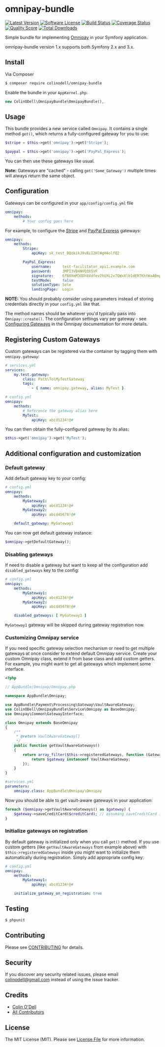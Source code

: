 # omnipay-bundle

[![Latest Version](https://img.shields.io/github/release/colinodell/omnipay-bundle.svg?style=flat-square)](https://github.com/colinodell/omnipay-bundle/releases)
[![Software License](https://img.shields.io/badge/license-MIT-brightgreen.svg?style=flat-square)](LICENSE.md)
[![Build Status](https://img.shields.io/travis/colinodell/omnipay-bundle/master.svg?style=flat-square)](https://travis-ci.org/colinodell/omnipay-bundle)
[![Coverage Status](https://img.shields.io/scrutinizer/coverage/g/colinodell/omnipay-bundle.svg?style=flat-square)](https://scrutinizer-ci.com/g/colinodell/omnipay-bundle/code-structure)
[![Quality Score](https://img.shields.io/scrutinizer/g/colinodell/omnipay-bundle.svg?style=flat-square)](https://scrutinizer-ci.com/g/colinodell/omnipay-bundle)
[![Total Downloads](https://img.shields.io/packagist/dt/colinodell/omnipay-bundle.svg?style=flat-square)](https://packagist.org/packages/colinodell/omnipay-bundle)

Simple bundle for implementing [Omnipay](http://omnipay.thephpleague.com/) in your Symfony application.

omnipay-bundle version 1.x supports both Symfony 2.x and 3.x.

## Install

Via Composer

``` bash
$ composer require colinodell/omnipay-bundle
```

Enable the bundle in your `AppKernel.php`:

```php
new ColinODell\OmnipayBundle\OmnipayBundle(),
```

## Usage

This bundle provides a new service called `Omnipay`.  It contains a single method `get()`, which returns a fully-configured gateway for you to use:

``` php
$stripe = $this->get('omnipay')->get('Stripe');

$paypal = $this->get('omnipay')->get('PayPal_Express');
```

You can then use these gateways like usual.

**Note:** Gateways are "cached" - calling `get('Some_Gateway')` multiple times will always return the same object.

## Configuration

Gateways can be configured in your `app/config/config.yml` file

``` yml
omnipay:
    methods:
        # Your config goes here
```

For example, to configure the [Stripe](https://github.com/thephpleague/omnipay-stripe) and [PayPal Express](https://github.com/thephpleague/omnipay-paypal) gateways:

``` yml
omnipay:
    methods:
        Stripe:
            apiKey: sk_test_BQokikJOvBiI2HlWgH4olfQ2

        PayPal_Express:
            username:     test-facilitator_api1.example.com
            password:     3MPI3VB4NVQ3XSVF
            signature:    6fB0XmM3ODhbVdfev2hUXL2x7QWxXlb1dERTKhtWaABmpiCK1wtfcWd.
            testMode:     false
            solutionType: Sole
            landingPage:  Login
```

**NOTE:** You should probably consider using parameters instead of storing credentials directly in your `config.yml` like that.

The method names should be whatever you'd typically pass into `Omnipay::create()`.  The configuration settings vary per gateway - see
[Configuring Gateways](http://omnipay.thephpleague.com/gateways/configuring/) in the Omnipay documentation for more details.

## Registering Custom Gateways

Custom gateways can be registered via the container by tagging them with `omnipay.gateway`:

```yml
# services.yml
services:
    my.test.gateway:
        class: Path\To\MyTestGateway
        tags:
            - { name: omnipay.gateway, alias: MyTest }

# config.yml
omnipay:
    methods:
        # Reference the gateway alias here
        MyTest:
            apiKey: abcd1234!@#
```

You can then obtain the fully-configured gateway by its alias:

```php
$this->get('omnipay')->get('MyTest');
```

## Additional configuration and customization

### Default gateway

Add default gateway key to your config:
```yml
# config.yml
omnipay:
    methods:
        MyGateway1:
            apiKey: abcd1234!@#
        MyGateway2:
            apiKey: abcd45678!@#

    default_gateway: MyGateway1
```

You can now get default gateway instance:
```php
$omnipay->getDefaultGateway();
```

### Disabling gateways

If need to disable a gateway but want to keep all the configuration add `disabled_gateways` key to the config:
```yml
# config.yml
omnipay:
    methods:
        MyGateway1:
            apiKey: abcd1234!@#
        MyGateway2:
            apiKey: abcd45678!@#

    disabled_gateways: [ MyGateway1 ]
```

`MyGateway1` gateway will be skipped during gateway registration now.

### Customizing Omnipay service

If you need specific gateway selection mechanism or need to get multiple gateways at once consider to extend
default Omnipay service. Create your custom Omnipay class, extend it from base class and add custom getters. For
example, you might want to get all gateways which implement some interface.

```php
<?php

// AppBundle/Omnipay/Omnipay.php

namespace AppBundle\Omnipay;

use AppBundle\Payment\Processing\Gateway\VaultAwareGateway;
use ColinODell\OmnipayBundle\Service\Omnipay as BaseOmnipay;
use Omnipay\Common\GatewayInterface;

class Omnipay extends BaseOmnipay
{
    /**
     * @return VaultAwareGateway[]
     */
    public function getVaultAwareGateways()
    {
        return array_filter($this->registeredGateways, function (GatewayInterface $gateway) {
            return $gateway instanceof VaultAwareGateway;
        });
    }
}
```

```yml
#services.yml
parameters:
    omnipay.class: AppBundle\Omnipay\Omnipay
```

Now you should be able to get vault-aware gateways in your application:
```php
foreach ($omnipay->getVaultAwareGateways() as $gateway) {
    $gateway->saveCreditCard($creditCard); // assuming saveCreditCard is a part of VaultAwareGateway interface
}

```

### Initialize gateways on registration

By default gateway is initialized only when you call `get()` method. If you use custom getters (like
`getVaultAwareGateways` from example above) with `$this->registeredGateways` inside you might want to initialize them
automatically during registration. Simply add appropriate config key:
```yml
# config.yml
omnipay:
    methods:
        MyGateway1:
            apiKey: abcd1234!@#

    initialize_gateway_on_registration: true
```

## Testing

``` bash
$ phpunit
```

## Contributing

Please see [CONTRIBUTING](CONTRIBUTING.md) for details.

## Security

If you discover any security related issues, please email colinodell@gmail.com instead of using the issue tracker.

## Credits

- [Colin O'Dell](https://github.com/colinodell)
- [All Contributors](https://github.com/colinodell/omnipay-bundle/graphs/contributors)

## License

The MIT License (MIT). Please see [License File](LICENSE.md) for more information.
